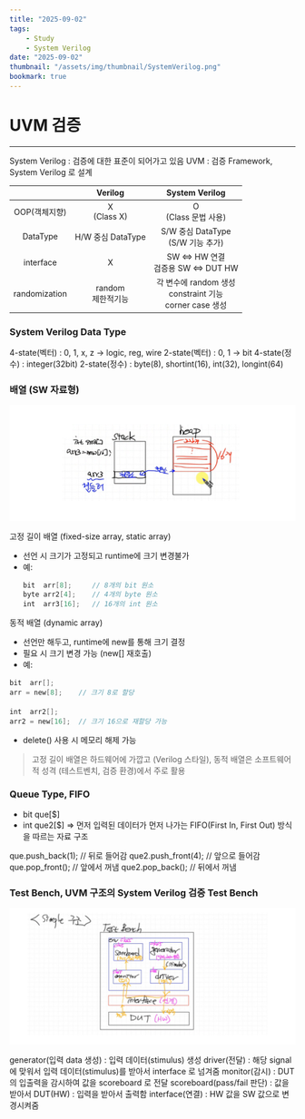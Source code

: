 ```yaml
---
title: "2025-09-02"
tags:
    - Study
    - System Verilog
date: "2025-09-02"
thumbnail: "/assets/img/thumbnail/SystemVerilog.png"
bookmark: true
---
```


# UVM 검증
---
System Verilog : 검증에 대한 표준이 되어가고 있음
UVM : 검증 Framework, System Verilog 로 설계

| | Verilog | System Verilog |
|:--:|:--:|:--:|
| OOP(객체지향) | X<br>(Class X) | O<br>(Class 문법 사용) |
| DataType | H/W 중심 DataType | S/W 중심 DataType<br>(S/W 기능 추가) |
| interface | X | SW <=> HW 연결<br>검증용 SW <=> DUT HW |
| randomization | random<br>제한적기능 | 각 변수에 random 생성<br>constraint 기능<br>corner case 생성 |

### System Verilog Data Type
4-state(벡터) : 0, 1, x, z -> logic, reg, wire
2-state(벡터) : 0, 1 -> bit
4-state(정수) : integer(32bit)
2-state(정수) : byte(8), shortint(16), int(32), longint(64)

### 배열 (SW 자료형)
![alt text](../../assets/img/final/250902/1.png)

고정 길이 배열 (fixed-size array, static array)
- 선언 시 크기가 고정되고 runtime에 크기 변경불가
- 예:
    ```verilog
    bit  arr[8];     // 8개의 bit 원소
    byte arr2[4];    // 4개의 byte 원소
    int  arr3[16];   // 16개의 int 원소
    ```

동적 배열 (dynamic array)
- 선언만 해두고, runtime에 new를 통해 크기 결정
- 필요 시 크기 변경 가능 (new[] 재호출)
- 예:
```verilog
bit  arr[];  
arr = new[8];    // 크기 8로 할당

int  arr2[];  
arr2 = new[16];  // 크기 16으로 재할당 가능
```
- delete() 사용 시 메모리 해제 가능

> 고정 길이 배열은 하드웨어에 가깝고 (Verilog 스타일), 동적 배열은 소프트웨어적 성격 (테스트벤치, 검증 환경)에서 주로 활용

### Queue Type, FIFO
- bit que[$]
- int que2[$]
=> 먼저 입력된 데이터가 먼저 나가는 FIFO(First In, First Out) 방식을 따르는 자료 구조

que.push_back(1); // 뒤로 들어감
que2.push_front(4); // 앞으로 들어감
que.pop_front(); // 앞에서 꺼냄
que2.pop_back(); // 뒤에서 꺼냄

### Test Bench, UVM 구조의 System Verilog 검증 Test Bench
![alt text](../../assets/img/final/250902/2.png)

generator(입력 data 생성) : 입력 데이터(stimulus) 생성
driver(전달) : 해당 signal에 맞워서 입력 데이터(stimulus)를 받아서 interface 로 넘겨줌
monitor(감시) : DUT의 입출력을 감시하여 값을 scoreboard 로 전달
scoreboard(pass/fail 판단) : 값을 받아서 
DUT(HW) : 입력을 받아서 출력함
interface(연결) : HW 값을 SW 값으로 변경시켜줌



